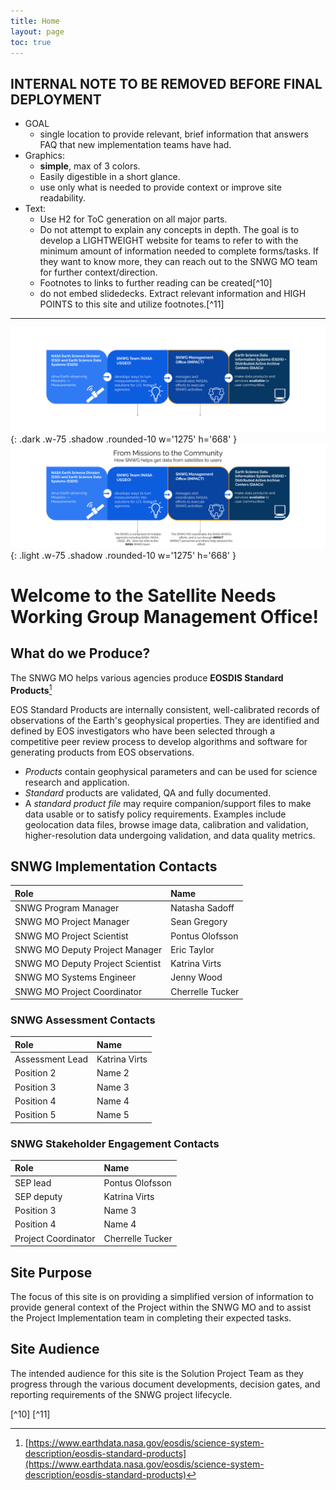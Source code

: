 ```yaml
---
title: Home
layout: page
toc: true
---
```


## INTERNAL NOTE TO BE REMOVED BEFORE FINAL DEPLOYMENT
- GOAL
    - single location to provide relevant, brief information that answers FAQ that new implementation teams have had. 
- Graphics:
    - **simple**, max of 3 colors. 
    - Easily digestible in a short glance. 
    - use only what is needed to provide context or improve site readability. 
- Text: 
    - Use H2 for ToC generation on all major parts. 
    - Do not attempt to explain any concepts in depth. The goal is to develop a LIGHTWEIGHT website for teams to refer to with the minimum amount of information needed to complete forms/tasks. If they want to know more, they can reach out to the SNWG MO team for further context/direction. 
    - Footnotes to links to further reading can be created[^10] 
    - do not embed slidedecks. Extract relevant information and HIGH POINTS to this site and utilize footnotes.[^11]

--------------------------------

![dark mode only](assets/DarkModeMissionsGraphic.png){: .dark .w-75 .shadow .rounded-10 w='1275' h='668' }
![light mode only](assets/LightModeMissionsGraphic.png){: .light .w-75 .shadow .rounded-10 w='1275' h='668' }

# Welcome to the Satellite Needs Working Group Management Office!

## What do we Produce?

The SNWG MO helps various agencies produce **EOSDIS Standard Products**[^1]

EOS Standard Products are internally consistent, well-calibrated records of observations of the Earth's geophysical properties. They are identified and defined by EOS investigators who have been selected through a competitive peer review process to develop algorithms and software for generating products from EOS observations.
- _Products_ contain geophysical parameters and can be used for science research and application.
- _Standard_ products are validated, QA and fully documented.
- A _standard product file_ may require companion/support files to make data usable or to satisfy policy requirements. Examples include geolocation data files, browse image data, calibration and validation, higher-resolution data undergoing validation, and data quality metrics.

## SNWG Implementation Contacts

| Role                               | Name             |
| :--------------------------------- | :--------------- |
| SNWG Program Manager               | Natasha Sadoff   |
| SNWG MO Project Manager            | Sean Gregory     |
| SNWG MO Project Scientist          | Pontus Olofsson  |
| SNWG MO Deputy Project Manager     | Eric Taylor      |
| SNWG MO Deputy Project Scientist   | Katrina Virts    |
| SNWG MO Systems Engineer           | Jenny Wood       |
| SNWG MO Project Coordinator        | Cherrelle Tucker |

### SNWG Assessment Contacts

| Role                               | Name             |
| :--------------------------------- | :--------------- |
| Assessment Lead                    | Katrina Virts    |
| Position 2                         | Name 2           |
| Position 3                         | Name 3           |
| Position 4                         | Name 4           |
| Position 5                         | Name 5           |

### SNWG Stakeholder Engagement Contacts

| Role                               | Name             |
| :--------------------------------- | :--------------- |
| SEP lead                           | Pontus Olofsson  |
| SEP deputy                         | Katrina Virts    |
| Position 3                         | Name 3           |
| Position 4                         | Name 4           |
| Project Coordinator                | Cherrelle Tucker |


## Site Purpose
The focus of this site is on providing a simplified version of information to provide general context of the Project within the SNWG MO and to assist the Project Implementation team in completing their expected tasks.

## Site Audience
The intended audience for this site is the Solution Project Team as they progress through the various document developments, decision gates, and reporting requirements of the SNWG project lifecycle.

[^1]: [https://www.earthdata.nasa.gov/eosdis/science-system-description/eosdis-standard-products](https://www.earthdata.nasa.gov/eosdis/science-system-description/eosdis-standard-products)
[^2]: 2nd footnote

[^10]
[^11]